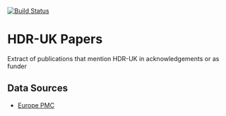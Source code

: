 [![Build Status](https://travis-ci.org/HDR-UK/papers.svg?branch=master)](https://travis-ci.org/HDR-UK/papers.svg?branch=master)
# HDR-UK Papers
Extract of publications that mention HDR-UK in acknowledgements or as funder

## Data Sources
- [Europe PMC](https://europepmc.org/)
